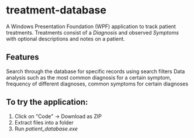 # treatment-database
A Windows Presentation Foundation (WPF) application to track patient treatments. Treatments consist of a *Diagnosis* and observed *Symptoms* with optional descriptions and notes on a patient. 

## Features 
Search through the database for specific records using search filters
Data analysis such as the most common diagnosis for a certain symptom, frequency of different diagnoses, common symptoms for certain diagnoses

## To try the application:
1. Click on "Code" -> Download as ZIP
2. Extract files into a folder
3. Run *patient_database.exe*
